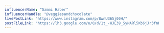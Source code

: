 ```yaml
---
influencerName: "Sammi Haber"
influencerHandle: "@veggiesandchocolate"
livePostLink: "https://www.instagram.com/p/BwnU365j00H/"
postFileLink: "https://lh3.google.com/u/0/d/1t_-HJE39_SyNARl5Kb6jJr3fnK3i4r_h"
---
```

